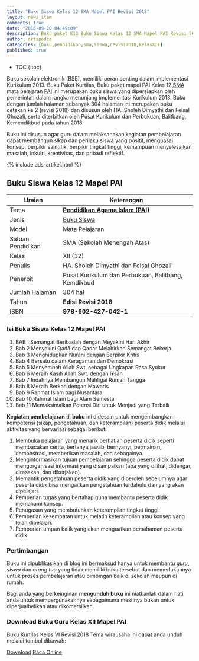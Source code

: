 ```yaml
---
title: "Buku Siswa Kelas 12 SMA Mapel PAI Revisi 2018"
layout: news_item
comments: true
date: "2018-09-10 04:49:09"
description: Buku paket K13 Buku Siswa Kelas 12 SMA Mapel PAI Revisi 2018 merupakan buku panduan guru mapel PAI kurikulum 2013 edisi revisi 2018.
author: artipedia
categories: [buku,pendidikan,sma,siswa,revisi2018,kelasXII]
published: true
---
```

* TOC
{:toc}

<script type="application/ld+json">
{
  "@context":"http://schema.org",
  "@type":"Book",
  "name" : "{{ page.title }}",
  "author": {
    "@type":"Person",
    "name":"HA. Sholeh Dimyathi dan Feisal Ghozali"
  },
  "url" : "{{ site.url }}{{ page.url }}",
  "workExample" : [{
    "@type": "Book",
    "isbn": "978-602-427-042-1",
    "bookEdition": "Revisi 2018",
    "bookFormat": "http://schema.org/Hardcover",
    "potentialAction":{
    "@type":"ReadAction",
    "target":
      {
        "@type":"EntryPoint",
        "urlTemplate":"{{ site.url }}{{ page.url }}",
        "actionPlatform":[
          "http://schema.org/DesktopWebPlatform",
          "http://schema.org/IOSPlatform",
          "http://schema.org/AndroidPlatform"
        ]
      }
      }
    }
    ]
    }
 
</script>

Buku sekolah elektronik (BSE), memiliki peran penting dalam implementasi Kurikulum 2013. Buku Paket Kurtilas, Buku paket mapel PAI Kelas 12 <acronym title="Sekolah Menengah Atas">SMA</acronym> mata pelajaran <acronym title="pendidikan agama islam">PAI</acronym> ini merupakan buku siswa yang dipersiapkan oleh pemerintah dalam rangka menunjang implementasi Kurikulum 2013. Buku dengan jumlah halaman sebanyak 304 halaman ini merupakan buku cetakan ke 2 (revisi 2018) dan disusun oleh HA. Sholeh Dimyathi dan Feisal Ghozali, serta diterbitkan oleh Pusat Kurikulum dan Perbukuan, Balitbang, Kemendikbud pada tahun 2018. 

Buku ini disusun agar guru dalam melaksanakan kegiatan pembelajaran dapat membangun sikap dan perilaku siswa yang positif, menguasai konsep, berpikir saintifik, berpikir tingkat tinggi, kemampuan menyelesaikan masalah, inkuiri, kreativitas, dan pribadi reflektif.

{% include ads-artikel.html %}

## Buku Siswa Kelas 12 Mapel PAI

|Uraian|Keterangan|
| --- | --- |
|Tema|<a href="/wiki/buku-guru-kelas-12-mapel-pai-kurtilas-revisi-2018.html" title="Buku Siswa Kelas 12 SMA Mapel PAI Revisi 2018"><strong>Pendidikan Agama Islam (PAI)</strong></a>|
|Jenis|<a href="/buku" title="Buku Siswa">Buku Siswa</a>|
|Model|Mata Pelajaran|
|Satuan Pendidikan|SMA (Sekolah Menengah Atas)|
|Kelas|XII (12)|
|Penulis|HA. Sholeh Dimyathi dan Feisal Ghozali|
|Penerbit|Pusat Kurikulum dan Perbukuan, Balitbang, Kemdikbud|
|Jumlah Halaman|304 hal|
|Tahun|<strong>Edisi Revisi 2018</strong>|
|ISBN|<strong>978-602-427-042-1</strong>|

### Isi Buku Siswa Kelas 12 Mapel PAI
1. BAB I Semangat Beribadah dengan Meyakini Hari Akhir
2. Bab 2 Menyakini Qadā dan Qadar Melahirkan Semangat Bekerja
3. Bab 3 Menghidupkan Nurani dengan Berpikir Kritis
4. Bab 4 Bersatu dalam Keragaman dan Demokrasi
5. Bab 5 Menyembah Allah Swt. sebagai Ungkapan Rasa Syukur
6. Bab 6 Meraih Kasih Allah Swt. dengan I¥sān
7. Bab 7 Indahnya Membangun Mahligai Rumah Tangga 
8. Bab 8 Meraih Berkah dengan Mawaris
9. Bab 9 Rahmat Islam bagi Nusantara
10. Bab 10 Rahmat Islam bagi Alam Semesta
11. Bab 11 Memaksimalkan Potensi Diri untuk Menjadi yang Terbaik

<b>Kegiatan pembelajaran</b> di <b>buku</b> ini didesain untuk mengembangkan kompetensi (sikap, pengetahuan, dan keterampilan) peserta didik melalui aktivitas yang bervariasi sebagai berikut.
<ol><li>Membuka pelajaran yang menarik perhatian peserta didik seperti membacakan cerita, bertanya jawab, bernyanyi, permainan, demonstrasi, memberikan masalah, dan sebagainya.</li><li>Menginformasikan tujuan pembelajaran sehingga peserta didik dapat mengorganisasi informasi yang disampaikan (apa yang dilihat, didengar, dirasakan, dan dikerjakan).</li><li>Memantik pengetahuan peserta didik yang diperoleh sebelumnya agar peserta didik bisa mengaitkan pengetahuan terdahulu dan yang akan dipelajari.</li><li>Pemberian tugas yang bertahap guna membantu peserta didik memahami konsep.</li><li>Penugasan yang membutuhkan keterampilan tingkat tinggi.</li><li>Pemberian kesempatan untuk melatih keterampilan atau konsep yang telah dipelajari.</li><li>Pemberian umpan balik yang akan menguatkan pemahaman peserta didik.</li></ol>
  
### Pertimbangan
Buku ini dipublikasikan di blog ini bermaksud hanya untuk membantu _guru_, _siswa_ dan _orang tua_ yang tidak memiliki buku tersebut dan memerlukannya untuk proses pembelajaran atau bimbingan baik di sekolah maupun di rumah.

Bagi anda yang berkeinginan <b>mengunduh buku</b> ini niatkanlah dalam hati anda untuk mempergunakannya sebagaimana mestinya bukan untuk diperjualbelikan atau dikomersilkan.
  
### Download Buku Guru Kelas XII Mapel PAI
Buku Kurtilas Kelas VI Revisi 2018 Tema wirausaha ini dapat anda unduh melalui tombol dibawah:
<p class="center"><a class="button download" href="https://docs.google.com/uc?export=download&id=1GOu9yn1npuX-SzjUwOxHpnJ9ouMru1En" rel="nofollow" target="_blank" title="Download">Download</a>
<a class="button demo open-dialog" href="https://drive.google.com/file/d/1GOu9yn1npuX-SzjUwOxHpnJ9ouMru1En/preview" Title="Baca Online" rel="nofollow">Baca Online</a></p>

